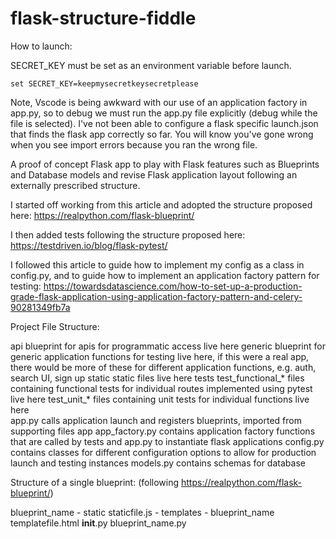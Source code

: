 # flask-structure-fiddle

How to launch:

SECRET_KEY must be set as an environment variable before launch.

    set SECRET_KEY=keepmysecretkeysecretplease

Note, Vscode is being awkward with our use of an application factory in app.py, so to debug we must run the app.py file explicitly (debug while the file is selected). I've not been able to configure a flask specific launch.json that finds the flask app correctly so far. You will know you've gone wrong when you see import errors because you ran the wrong file.


A proof of concept Flask app to play with Flask features such as Blueprints and Database models and revise Flask application layout following an externally prescribed structure.

I started off working from this article and adopted the structure proposed here:
https://realpython.com/flask-blueprint/

I then added tests following the structure proposed here:
https://testdriven.io/blog/flask-pytest/

I followed this article to guide how to implement my config as a class in config.py, and to guide how to implement an application factory pattern for testing:
https://towardsdatascience.com/how-to-set-up-a-production-grade-flask-application-using-application-factory-pattern-and-celery-90281349fb7a



Project File Structure:

api
    blueprint for apis for programmatic access live here
generic
    blueprint for generic application functions for testing live here, if this were a real app, there would be more of these for different application functions, e.g. auth, search UI, sign up
static
    static files live here
tests
    test_functional_* files containing functional tests for individual routes implemented using pytest live here
    test_unit_* files containing unit tests for individual functions live here  
app.py
    calls application launch and registers blueprints, imported from supporting files
app
    app_factory.py
        contains application factory functions that are called by tests and app.py to instantiate flask applications
    config.py
        contains classes for different configuration options to allow for production launch and testing instances
    models.py
        contains schemas for database


Structure of a single blueprint: (following https://realpython.com/flask-blueprint/)

blueprint_name
    - static
        staticfile.js
    - templates
        - blueprint_name
            templatefile.html
    __init__.py
    blueprint_name.py
